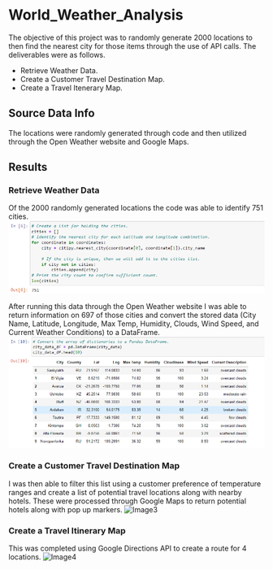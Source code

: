 # World_Weather_Analysis
The objective of this project was to randomly generate 2000 locations to then find the nearest city for those items through the use of API calls.
The deliverables were as follows.
- Retrieve Weather Data.
- Create a Customer Travel Destination Map.
- Create a Travel Itenerary Map.

## Source Data Info
The locations were randomly generated through code and then utilized through the Open Weather website and Google Maps.

## Results
### Retrieve Weather Data
Of the 2000 randomly generated locations the code was able to identify 751 cities.
![Image1](city_count.png)

After running this data through the Open Weather website I was able to return information on 697 of those cities and convert the stored data (City Name, Latitude, Longitude, Max Temp, Humidity, Clouds, Wind Speed, and Current Weather Conditions) to a DataFrame.
![Image2](city_df.png)

### Create a Customer Travel Destination Map
I was then able to filter this list using a customer preference of temperature ranges and create a list of potential travel locations along with nearby hotels. These were processed through Google Maps to return potential hotels along with pop up markers.
![Image3](/../main/Vacation_Search/WeatherPy_vacation_map.png)

### Create a Travel Itinerary Map
This was completed using Google Directions API to create a route for 4 locations.
![Image4](/../main/Vacation_Itinerary/WeatherPy_travel_map.png)
